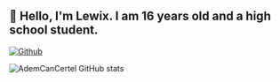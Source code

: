 ## 👋 Hello, I'm Lewix. I am 16 years old and a high school student.

<a href="#" target="_blank"><img align="center" alt="Github" src="/github/followers/:user?label=Follow"/></a>

![AdemCanCertel GitHub stats](https://github-readme-stats.vercel.app/api?username=lewixdev&show_icons=true&bg_color=000000&title_color=FFFFFF&text_color=adb5bd&icon_color=D6D6D6&border_radius=10&show_icons=true&hide_border=true&hide=issues&hide_title=true&include_all_commits=true&count_private=true)



